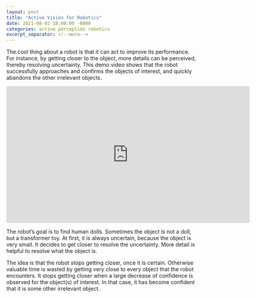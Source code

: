 ```yaml
---
layout: post
title: "Active Vision for Robotics"
date: 2021-08-02 18:00:00 -0000
categories: active perception robotics
excerpt_separator: <!--more-->
---
```


The cool thing about a robot is that it can act to improve its performance. 
For instance, by getting closer to the object, more details can be perceived, thereby resolving uncertainty. 
This demo video shows that the robot successfully approaches and confirms the objects of interest, and quickly abandons the other irrelevant objects.

<iframe width="640" height="360" src="https://www.youtube.com/embed/2F7tMYG50J8" title="YouTube video player" frameborder="0" allow="accelerometer; autoplay; clipboard-write; encrypted-media; gyroscope; picture-in-picture" allowfullscreen></iframe>

<!--more-->

The robot’s goal is to find human dolls. Sometimes the object is not a doll, but a transformer toy. 
At first, it is always uncertain, because the object is very small. It decides to get closer to resolve the uncertainty. 
More detail is helpful to resolve what the object is.

The idea is that the robot stops getting closer, once it is certain. 
Otherwise valuable time is wasted by getting very close to every object that the robot encounters. 
It stops getting closer when a large decrease of confidence is observed for the object(s) of interest. 
In that case, it has become confident that it is some other irrelevant object.
